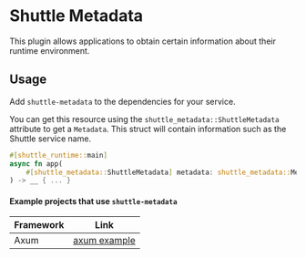 # Shuttle Metadata

This plugin allows applications to obtain certain information about their runtime environment.

## Usage

Add `shuttle-metadata` to the dependencies for your service.

You can get this resource using the `shuttle_metadata::ShuttleMetadata` attribute to get a `Metadata`. This struct will contain information such as the Shuttle service name.

```rust
#[shuttle_runtime::main]
async fn app(
    #[shuttle_metadata::ShuttleMetadata] metadata: shuttle_metadata::Metadata,
) -> __ { ... }
```

#### Example projects that use `shuttle-metadata`

| Framework | Link                                                                                   |
| --------- | -------------------------------------------------------------------------------------- |
| Axum      | [axum example](https://github.com/shuttle-hq/shuttle-examples/tree/main/axum/metadata) |
